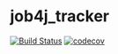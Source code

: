 # job4j_tracker
[![Build Status](https://travis-ci.org/jbelyaeva/job4j_tracker.svg?branch=master)](https://travis-ci.org/jbelyaeva/job4j_tracker)
[![codecov](https://codecov.io/gh/jbelyaeva/job4j_tracker/branch/master/graph/badge.svg?token=YICTW4VLJQ)](https://codecov.io/gh/jbelyaeva/job4j_tracker)